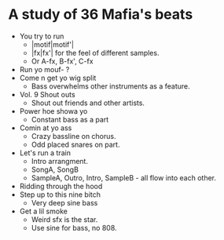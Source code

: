 # A study of 36 Mafia's beats

- You try to run
  - |motif|motif'|
  - |fx|fx'| for the feel of different samples.
  - Or A-fx, B-fx', C-fx
- Run yo mouf- ?
- Come n get yo wig split
  - Bass overwhelms other instruments as a feature.
- Vol. 9 Shout outs
  - Shout out friends and other artists.
- Power hoe showa yo
  - Constant bass as a part
- Comin at yo ass
  - Crazy bassline on chorus.
  - Odd placed snares on part.
- Let's run a train
  - Intro arrangment.
  - SongA, SongB
  - SampleA, Outro, Intro, SampleB - all flow into each other.
- Ridding through the hood
- Step up to this nine bitch
  - Very deep sine bass
- Get a lil smoke
  - Weird sfx is the star.
  - Use sine for bass, no 808.
